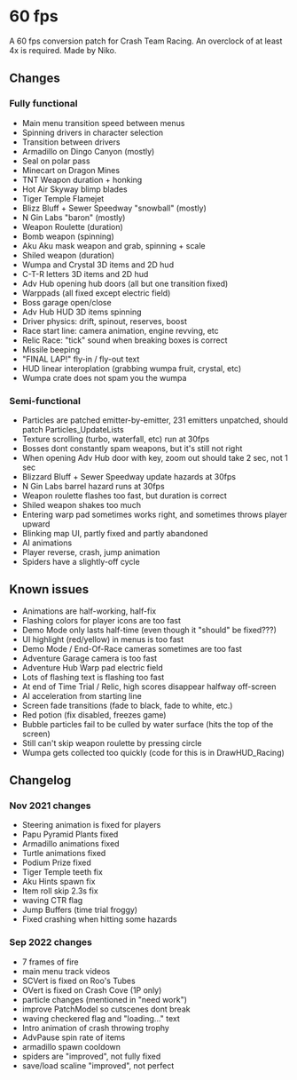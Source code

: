 # 60 fps
A 60 fps conversion patch for Crash Team Racing. An overclock of at least 4x is required. Made by Niko.

## Changes
### Fully functional
* Main menu transition speed between menus
* Spinning drivers in character selection
* Transition between drivers
* Armadillo on Dingo Canyon (mostly)
* Seal on polar pass
* Minecart on Dragon Mines
* TNT Weapon duration + honking
* Hot Air Skyway blimp blades
* Tiger Temple Flamejet
* Blizz Bluff + Sewer Speedway "snowball" (mostly)
* N Gin Labs "baron" (mostly)
* Weapon Roulette (duration)
* Bomb weapon (spinning)
* Aku Aku mask weapon and grab, spinning + scale
* Shiled weapon (duration)
* Wumpa and Crystal 3D items and 2D hud
* C-T-R letters 3D items and 2D hud
* Adv Hub opening hub doors (all but one transition fixed)
* Warppads (all fixed except electric field)
* Boss garage open/close
* Adv Hub HUD 3D items spinning
* Driver physics: drift, spinout, reserves, boost
* Race start line: camera animation, engine revving, etc
* Relic Race: "tick" sound when breaking boxes is correct
* Missile beeping
* "FINAL LAP!" fly-in / fly-out text
* HUD linear interoplation (grabbing wumpa fruit, crystal, etc)
* Wumpa crate does not spam you the wumpa

### Semi-functional
* Particles are patched emitter-by-emitter, 231 emitters unpatched, should patch Particles_UpdateLists
* Texture scrolling (turbo, waterfall, etc) run at 30fps
* Bosses dont constantly spam weapons, but it's still not right
* When opening Adv Hub door with key, zoom out should take 2 sec, not 1 sec
* Blizzard Bluff + Sewer Speedway update hazards at 30fps
* N Gin Labs barrel hazard runs at 30fps
* Weapon roulette flashes too fast, but duration is correct
* Shiled weapon shakes too much
* Entering warp pad sometimes works right, and sometimes throws player upward
* Blinking map UI, partly fixed and partly abandoned
* AI animations
* Player reverse, crash, jump animation
* Spiders have a slightly-off cycle

## Known issues
* Animations are half-working, half-fix
* Flashing colors for player icons are too fast
* Demo Mode only lasts half-time (even though it "should" be fixed???)
* UI highlight (red/yellow) in menus is too fast
* Demo Mode / End-Of-Race cameras sometimes are too fast
* Adventure Garage camera is too fast
* Adventure Hub Warp pad electric field
* Lots of flashing text is flashing too fast
* At end of Time Trial / Relic, high scores disappear halfway off-screen
* AI acceleration from starting line
* Screen fade transitions (fade to black, fade to white, etc.)
* Red potion (fix disabled, freezes game)
* Bubble particles fail to be culled by water surface (hits the top of the screen)
* Still can't skip weapon roulette by pressing circle
* Wumpa gets collected too quickly (code for this is in DrawHUD_Racing)

## Changelog
### Nov 2021 changes
* Steering animation is fixed for players
* Papu Pyramid Plants fixed
* Armadillo animations fixed
* Turtle animations fixed
* Podium Prize fixed
* Tiger Temple teeth fix
* Aku Hints spawn fix
* Item roll skip 2.3s fix
* waving CTR flag
* Jump Buffers (time trial froggy)
* Fixed crashing when hitting some hazards

### Sep 2022 changes
* 7 frames of fire
* main menu track videos
* SCVert is fixed on Roo's Tubes
* OVert is fixed on Crash Cove (1P only)
* particle changes (mentioned in "need work")
* improve PatchModel so cutscenes dont break
* waving checkered flag and "loading..." text
* Intro animation of crash throwing trophy
* AdvPause spin rate of items
* armadillo spawn cooldown
* spiders are "improved", not fully fixed
* save/load scaline "improved", not perfect